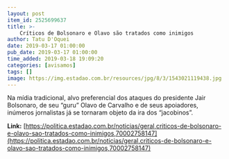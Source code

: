 ```yaml
---
layout: post
item_id: 2525699637
title: >-
    Críticos de Bolsonaro e Olavo são tratados como inimigos
author: Tatu D'Oquei
date: 2019-03-17 01:00:00
pub_date: 2019-03-17 01:00:00
time_added: 2019-03-18 19:09:20
categories: [avisamos]
tags: []
image: https://img.estadao.com.br/resources/jpg/8/3/1543021119438.jpg
---
```


Na mídia tradicional, alvo preferencial dos ataques do presidente Jair Bolsonaro, de seu “guru” Olavo de Carvalho e de seus apoiadores, inúmeros jornalistas já se tornaram objeto da ira dos “jacobinos”.

**Link:** [https://politica.estadao.com.br/noticias/geral,criticos-de-bolsonaro-e-olavo-sao-tratados-como-inimigos,70002758147](https://politica.estadao.com.br/noticias/geral,criticos-de-bolsonaro-e-olavo-sao-tratados-como-inimigos,70002758147)

